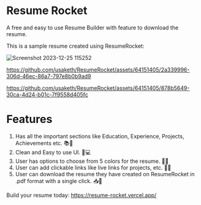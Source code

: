 # Resume Rocket
A free and easy to use Resume Builder with feature to download the resume.

This is a sample resume created using ResumeRocket:

![Screenshot 2023-12-25 115252](https://github.com/usaketh/ResumeRocket/assets/64151405/bf9e12e7-eb51-430e-b876-e03cb66a5beb)

https://github.com/usaketh/ResumeRocket/assets/64151405/2a339996-306d-46ec-86a7-797e8b0b9ad9

https://github.com/usaketh/ResumeRocket/assets/64151405/878b5649-30ca-4d24-b01c-7f9558d405fc

# Features
1. Has all the important sections like Education, Experience, Projects, Achievements etc. 📚🌟
2. Clean and Easy to use UI. 🧹💻
3. User has options to choose from 5 colors for the resume. 🌈🎨
4. User can add clickable links like live links for projects, etc. 🔗🚀
5. User can download the resume they have created on ResumeRocket in .pdf format with a single click. 📥🚀

Build your resume today: https://resume-rocket.vercel.app/










